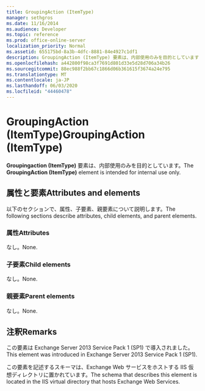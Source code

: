 ```yaml
---
title: GroupingAction (ItemType)
manager: sethgros
ms.date: 11/16/2014
ms.audience: Developer
ms.topic: reference
ms.prod: office-online-server
localization_priority: Normal
ms.assetid: 655175bd-8a3b-4dfc-8881-84e4927c1df1
description: GroupingAction (ItemType) 要素は、内部使用のみを目的としています。
ms.openlocfilehash: a442800f98ca3f7691d801d33e5d28d706a34b26
ms.sourcegitcommit: 88ec988f2bb67c1866d06b361615f3674a24e795
ms.translationtype: MT
ms.contentlocale: ja-JP
ms.lasthandoff: 06/03/2020
ms.locfileid: "44460478"
---
```

# <a name="groupingaction-itemtype"></a><span data-ttu-id="f7d15-103">GroupingAction (ItemType)</span><span class="sxs-lookup"><span data-stu-id="f7d15-103">GroupingAction (ItemType)</span></span>

<span data-ttu-id="f7d15-104">**Groupingaction (ItemType)** 要素は、内部使用のみを目的としています。</span><span class="sxs-lookup"><span data-stu-id="f7d15-104">The **GroupingAction (ItemType)** element is intended for internal use only.</span></span> 

## <a name="attributes-and-elements"></a><span data-ttu-id="f7d15-105">属性と要素</span><span class="sxs-lookup"><span data-stu-id="f7d15-105">Attributes and elements</span></span>

<span data-ttu-id="f7d15-106">以下のセクションで、属性、子要素、親要素について説明します。</span><span class="sxs-lookup"><span data-stu-id="f7d15-106">The following sections describe attributes, child elements, and parent elements.</span></span>
  
### <a name="attributes"></a><span data-ttu-id="f7d15-107">属性</span><span class="sxs-lookup"><span data-stu-id="f7d15-107">Attributes</span></span>

<span data-ttu-id="f7d15-108">なし。</span><span class="sxs-lookup"><span data-stu-id="f7d15-108">None.</span></span>
  
### <a name="child-elements"></a><span data-ttu-id="f7d15-109">子要素</span><span class="sxs-lookup"><span data-stu-id="f7d15-109">Child elements</span></span>

<span data-ttu-id="f7d15-110">なし。</span><span class="sxs-lookup"><span data-stu-id="f7d15-110">None.</span></span>
  
### <a name="parent-elements"></a><span data-ttu-id="f7d15-111">親要素</span><span class="sxs-lookup"><span data-stu-id="f7d15-111">Parent elements</span></span>

<span data-ttu-id="f7d15-112">なし。</span><span class="sxs-lookup"><span data-stu-id="f7d15-112">None.</span></span>
  
## <a name="remarks"></a><span data-ttu-id="f7d15-113">注釈</span><span class="sxs-lookup"><span data-stu-id="f7d15-113">Remarks</span></span>

<span data-ttu-id="f7d15-114">この要素は Exchange Server 2013 Service Pack 1 (SP1) で導入されました。</span><span class="sxs-lookup"><span data-stu-id="f7d15-114">This element was introduced in Exchange Server 2013 Service Pack 1 (SP1).</span></span>
  
<span data-ttu-id="f7d15-115">この要素を記述するスキーマは、Exchange Web サービスをホストする IIS 仮想ディレクトリに置かれています。</span><span class="sxs-lookup"><span data-stu-id="f7d15-115">The schema that describes this element is located in the IIS virtual directory that hosts Exchange Web Services.</span></span>
  

